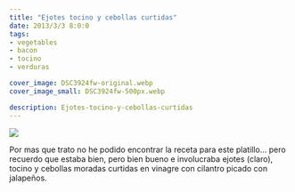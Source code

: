 ```yaml
---
title: "Ejotes tocino y cebollas curtidas"
date: 2013/3/3 8:0:0
tags: 
- vegetables
- bacon
- tocino
- verduras

cover_image: DSC3924fw-original.webp
cover_image_small: DSC3924fw-500px.webp

description: Ejotes-tocino-y-cebollas-curtidas
---
```



  

[![](DSC3924fw)](DSC3924fw-original.webp)

  

Por mas que trato no he podido encontrar la receta para este platillo... pero recuerdo que estaba bien, pero bien bueno e involucraba ejotes (claro), tocino y cebollas moradas curtidas en vinagre con cilantro picado con jalapeños.
